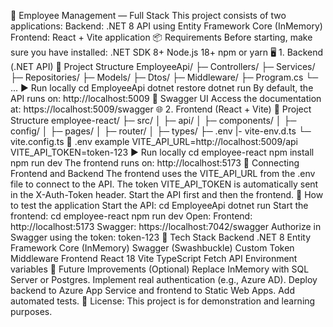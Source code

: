 🧰 Employee Management — Full Stack
This project consists of two applications:
Backend: .NET 8 API using Entity Framework Core (InMemory)
Frontend: React + Vite application
📦 Requirements
Before starting, make sure you have installed:
.NET SDK 8+
Node.js 18+
npm or yarn
🖥️ 1. Backend (.NET API)
📂 Project Structure
EmployeeApi/
 ├─ Controllers/
 ├─ Services/
 ├─ Repositories/
 ├─ Models/
 ├─ Dtos/
 ├─ Middleware/
 ├─ Program.cs
 └─ ...
▶️ Run locally
cd EmployeeApi
dotnet restore
dotnet run
By default, the API runs on:
http://localhost:5009
🧪 Swagger UI
Access the documentation at:
https://localhost:5009/swagger
🌐 2. Frontend (React + Vite)
📂 Project Structure
employee-react/
 ├─ src/
 │   ├─ api/
 │   ├─ components/
 │   ├─ config/
 │   ├─ pages/
 │   ├─ router/
 │   ├─ types/
 ├─ .env
 |- vite-env.d.ts
 └─ vite.config.ts
📝 .env example
VITE_API_URL=http://localhost:5009/api
VITE_API_TOKEN=token-123
▶️ Run locally
cd employee-react
npm install
npm run dev
The frontend runs on:
http://localhost:5173
🔗 Connecting Frontend and Backend
The frontend uses the VITE_API_URL from the .env file to connect to the API.
The token VITE_API_TOKEN is automatically sent in the X-Auth-Token header.
Start the API first and then the frontend.
🧪 How to test the application
Start the API:
cd EmployeeApi
dotnet run
Start the frontend:
cd employee-react
npm run dev
Open:
Frontend: http://localhost:5173
Swagger: https://localhost:7042/swagger
Authorize in Swagger using the token:
token-123
🧰 Tech Stack
Backend
.NET 8
Entity Framework Core (InMemory)
Swagger (Swashbuckle)
Custom Token Middleware
Frontend
React 18
Vite
TypeScript
Fetch API
Environment variables
🚀 Future Improvements (Optional)
Replace InMemory with SQL Server or Postgres.
Implement real authentication (e.g., Azure AD).
Deploy backend to Azure App Service and frontend to Static Web Apps.
Add automated tests.
📄 License: This project is for demonstration and learning purposes.
